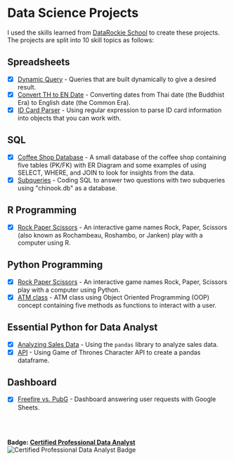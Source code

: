 # Data Science Projects
I used the skills learned from [DataRockie School](https://bootcamp.datarockie.com/) to create these projects. The projects are split into 10 skill topics as follows:

## Spreadsheets
  - [x] [Dynamic Query](Spreadsheets/dynamic_query.png) -  Queries that are built dynamically to give a desired result.
  - [x] [Convert TH to EN Date](Spreadsheets/convert_date.png) - Converting dates from Thai date (the Buddhist Era) to English date (the Common Era).
  - [x] [ID Card Parser](Spreadsheets/regex.png) - Using regular expression to parse ID card information into objects that you can work with.
## SQL
  - [x] [Coffee Shop Database](https://replit.com/@NidkamolBoonyan/SQLProjects#coffee_shop/) - A small database of the coffee shop containing five tables (PK/FK) with ER Diagram and some examples of using SELECT, WHERE, and JOIN to look for insights from the data.
  - [x] [Subqueries](https://replit.com/@NidkamolBoonyan/SQLProjects#subqueries/) - Coding SQL to answer two questions with two subqueries using "chinook.db" as a database.
## R Programming
  - [x] [Rock Paper Scissors](https://colab.research.google.com/drive/1JlQhGCbcCSe1185fQ2cJuLLgtCswc7X8?usp=sharing) - An interactive game names Rock, Paper, Scissors (also known as Rochambeau, Roshambo, or Janken) play with a computer using R.
<!---## Data Transformation
  - [x] [NYC_Flights_2013_Analysis.ipynb](R/NYC_Flights_2013_Analysis-Data_Transformation.ipynb) - Analyzing the `nycflights13` dataset using the `dplyr` package in R.
  - [x] [RPostgreSQL.ipynb](R/HW_RPostgreSQL.ipynb) - Using the `RPostgreSQL` package in R to connect to the `PostgreSQL` database server hosted by [ElephantSQL](R/ElephantSQL-RPostgreSQL.png).
## Data Visualization
  - [x] [small_chinook_dataviz.pdf](R/hw_dataviz.pdf) - Creating 5 charts to visualize the data queried from the `Chinook` database using the `ggplot2` package in R.
## Statistics
  - [x] [Titanic_Survival_Prediction.ipynb](R/Titanic_Logistic_Regression.ipynb) - Using the `titanic_train` dataset to predict the survival of Titanic passengers by logistic regression and the `stats` package in R.
  - [x] [A/B Testing with Cookie Cats](Stats/chi_squared_cookie_cats.png) - Using a chi-squared test to analyze the impact on player retention of the `Cookie Cats` mobile game in MS Excel.
## Intro to Machine Learning
  - [ ] [2-3 models using `caret`] --->
## Python Programming
  - [x] [Rock Paper Scissors](https://colab.research.google.com/drive/1Z6h1shNY0pRlx-PKkXVMR_djcUSlt_q6?usp=sharing) - An interactive game names Rock, Paper, Scissors play with a computer using Python.
  - [x] [ATM class](https://colab.research.google.com/drive/1b7pse9PSqPhsNcllkZqZfMUmQUwV7hvC?usp=sharing) - ATM class using Object Oriented Programming (OOP) concept containing five methods as functions to interact with a user.
## Essential Python for Data Analyst
  - [x] [Analyzing Sales Data](https://datalore.jetbrains.com/notebook/XSgO9uj6LReVziPJ0fNTsV/YQrdWFO6Trn9Bu1Hp0ALyV/) - Using the `pandas` library to analyze sales data.
  - [x] [API](https://colab.research.google.com/drive/1pMa_yoqvmLmjNHssCTqrMtuO99nzkWez?usp=sharing) - Using Game of Thrones Character API to create a pandas  dataframe.
## Dashboard
  - [x] [Freefire vs. PubG](https://docs.google.com/spreadsheets/d/1JOeTRu1k1t10kQsc9QElX6sZ3smaWZKsgN8ACZn-xw8/edit?usp=sharing) - Dashboard answering user requests with Google Sheets.
<br>
<br>

**Badge: [Certified Professional Data Analyst](https://api.badgr.io/public/assertions/VqEtrARtTLyJLP7Qfv7Puw?identity__email=nidkamol.bo%40gmail.com)** <br>
![Certified Professional Data Analyst Badge](https://api.badgr.io/public/assertions/VqEtrARtTLyJLP7Qfv7Puw/image)
